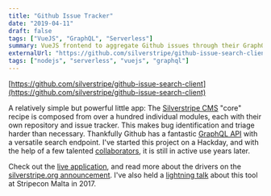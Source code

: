```yaml
---
title: "Github Issue Tracker"
date: "2019-04-11"
draft: false
tags: ["VueJS", "GraphQL", "Serverless"]
summary: VueJS frontend to aggregate Github issues through their GraphQL API, deployed on Vercel
externalUrl: "https://github.com/silverstripe/github-issue-search-client"
tags: ["nodejs", "serverless", "vuejs", "graphql"]
---
```


[https://github.com/silverstripe/github-issue-search-client](https://github.com/silverstripe/github-issue-search-client)

A relatively simple but powerful little app:
The [Silverstripe CMS](https://addons.silverstripe.org) "core" recipe is composed from over a hundred
individual modules, each with their own repository and issue tracker. This makes bug identification
and triage harder than necessary. Thankfully Github has a fantastic [GraphQL API](https://docs.github.com/en/graphql)
with a versatile search endpoint. I've started this project on a Hackday,
and with the help of a few talented [collaborators](https://github.com/silverstripe/github-issue-search-client/graphs/contributors),
it is still in active use years later.

Check out the [live application](http://silverstripe-issue-tracker.silverstripe.org/),
and read more about the drivers on the [silverstripe.org announcement](https://www.silverstripe.org/blog/searching-silverstripe-issues-just-got-a-lot-easier/).
I've also held a [lightning talk](https://www.youtube.com/watch?v=2BAs0DeFnoI) about this tool at
Stripecon Malta in 2017.
